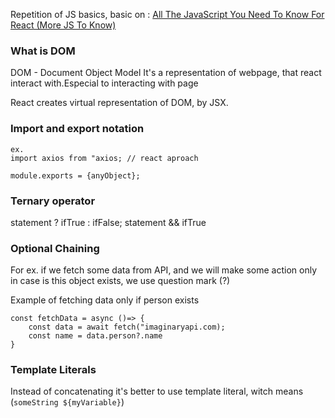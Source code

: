 Repetition of JS basics, basic on :
[All The JavaScript You Need To Know For React (More JS To Know)
](https://www.youtube.com/watch?v=ACaT1Gfhe6I)

### What is DOM 
DOM - Document Object Model
It's a representation of webpage, that react interact with.Especial to interacting with page

React creates virtual representation of DOM, by JSX.

### Import and export notation 
````
ex. 
import axios from "axios; // react aproach 

module.exports = {anyObject};
````

### Ternary operator 
statement ? ifTrue : ifFalse;
statement  && ifTrue 


### Optional Chaining 
For ex. if we fetch some data from API, and we will make some action only in case is this object exists, we use question mark (?)

Example of fetching data only if person exists 
```
const fetchData = async ()=> {
    const data = await fetch("imaginaryapi.com);
    const name = data.person?.name
}
```

### Template Literals
Instead of concatenating it's better to use template literal, witch means (`someString ${myVariable}`) 